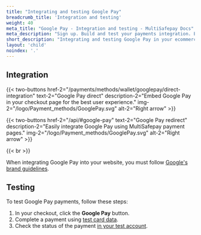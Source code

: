 ```yaml
---
title: "Integrating and testing Google Pay"
breadcrumb_title: 'Integration and testing'
weight: 40
meta_title: "Google Pay - Integration and testing - MultiSafepay Docs"
meta_description: "Sign up. Build and test your payments integration. Explore our products and services. Use our API Reference, SDKs, and wrappers. Get support."
short_description: "Integrating and testing Google Pay in your ecommerce platform"
layout: 'child'
noindex: '.'
---
```


## Integration

{{< two-buttons href-2="/payments/methods/wallet/googlepay/direct-integration" text-2="Google Pay direct" description-2="Embed Google Pay in your checkout page for the best user experience." img-2="/logo/Payment_methods/GooglePay.svg" alt-2="Right arrow" >}}

{{< two-buttons href-2="/api/#google-pay" text-2="Google Pay redirect" description-2="Easily integrate Google Pay using MultiSafepay payment pages." img-2="/logo/Payment_methods/GooglePay.svg" alt-2="Right arrow" >}}

{{< br >}}

When integrating Google Pay into your website, you must follow [Google's brand guidelines](https://developers.google.com/pay/api/web/guides/brand-guidelines).

## Testing

To test Google Pay payments, follow these steps:

1. In your checkout, click the **Google Pay** button.  
2. Complete a payment using [test card data](/testing/test-payment-details/#credit-and-debit-cards).
3. Check the status of the payment [in your test account](https://testmerchant.multisafepay.com/).
